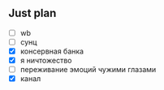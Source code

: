 ## Just plan
- [ ] wb
- [ ] сунц
- [x] консервная банка
- [x] я ничтожество
- [ ] переживание эмоций чужими глазами 
- [x] канал
